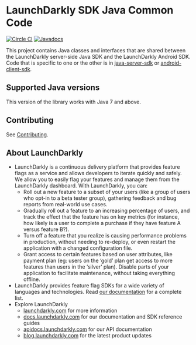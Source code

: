 # LaunchDarkly SDK Java Common Code

[![Circle CI](https://circleci.com/gh/launchdarkly/java-sdk-common.svg?style=shield)](https://circleci.com/gh/launchdarkly/java-sdk-common)
[![Javadocs](http://javadoc.io/badge/com.launchdarkly/launchdarkly-java-sdk-common.svg)](http://javadoc.io/doc/com.launchdarkly/launchdarkly-java-sdk-common)

This project contains Java classes and interfaces that are shared between the LaunchDarkly server-side Java SDK and the LaunchDarkly Android SDK. Code that is specific to one or the other is in [java-server-sdk](https://github.com/launchdarkly/java-server-sdk) or [android-client-sdk](https://github.com/launchdarkly/android-client-sdk).

## Supported Java versions

This version of the library works with Java 7 and above.

## Contributing

See [Contributing](CONTRIBUTING.md).

## About LaunchDarkly
 
* LaunchDarkly is a continuous delivery platform that provides feature flags as a service and allows developers to iterate quickly and safely. We allow you to easily flag your features and manage them from the LaunchDarkly dashboard.  With LaunchDarkly, you can:
    * Roll out a new feature to a subset of your users (like a group of users who opt-in to a beta tester group), gathering feedback and bug reports from real-world use cases.
    * Gradually roll out a feature to an increasing percentage of users, and track the effect that the feature has on key metrics (for instance, how likely is a user to complete a purchase if they have feature A versus feature B?).
    * Turn off a feature that you realize is causing performance problems in production, without needing to re-deploy, or even restart the application with a changed configuration file.
    * Grant access to certain features based on user attributes, like payment plan (eg: users on the ‘gold’ plan get access to more features than users in the ‘silver’ plan). Disable parts of your application to facilitate maintenance, without taking everything offline.
* LaunchDarkly provides feature flag SDKs for a wide variety of languages and technologies. Read [our documentation](https://docs.launchdarkly.com/sdk) for a complete list.
* Explore LaunchDarkly
    * [launchdarkly.com](https://www.launchdarkly.com/ "LaunchDarkly Main Website") for more information
    * [docs.launchdarkly.com](https://docs.launchdarkly.com/  "LaunchDarkly Documentation") for our documentation and SDK reference guides
    * [apidocs.launchdarkly.com](https://apidocs.launchdarkly.com/  "LaunchDarkly API Documentation") for our API documentation
    * [blog.launchdarkly.com](https://blog.launchdarkly.com/  "LaunchDarkly Blog Documentation") for the latest product updates
